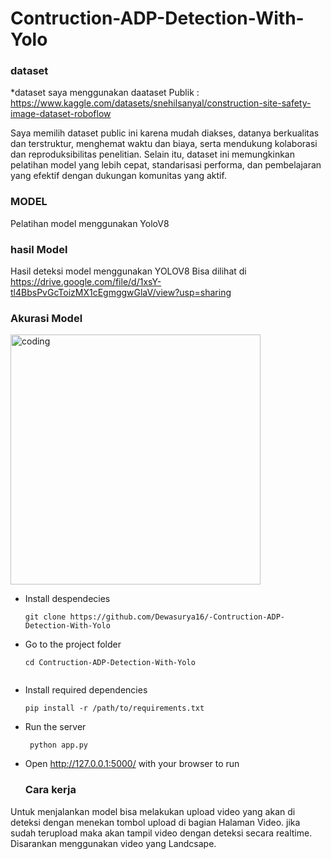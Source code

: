 # Contruction-ADP-Detection-With-Yolo


### dataset
*dataset saya menggunakan daataset Publik : https://www.kaggle.com/datasets/snehilsanyal/construction-site-safety-image-dataset-roboflow

Saya memilih dataset public ini karena mudah diakses, datanya berkualitas dan terstruktur, menghemat waktu dan biaya, serta mendukung kolaborasi dan reproduksibilitas penelitian. Selain itu, dataset ini memungkinkan pelatihan model yang lebih cepat, standarisasi performa, dan pembelajaran yang efektif dengan dukungan komunitas yang aktif.

### MODEL
Pelatihan model menggunakan YoloV8

### hasil Model
Hasil deteksi model menggunakan YOLOV8 Bisa dilihat di https://drive.google.com/file/d/1xsY-tl4BbsPvGcToizMX1cEgmggwGlaV/view?usp=sharing
  
### Akurasi Model
<img align ="Center" alt="coding" width="400"   src="https://github.com/Dewasurya16/wowok/blob/master/Screenshot_2.png">

- Install despendecies 
    ```terminal
    git clone https://github.com/Dewasurya16/-Contruction-ADP-Detection-With-Yolo
    ```

- Go to the project folder

    ```Terminal
    cd Contruction-ADP-Detection-With-Yolo


- Install required dependencies

    ```Terminal 
    pip install -r /path/to/requirements.txt
    ```
- Run the server

    
    ```Terminal
     python app.py
    ```

- Open <http://127.0.0.1:5000/> with your browser to run


  ### Cara kerja
Untuk menjalankan model bisa melakukan upload video yang akan di deteksi dengan menekan tombol upload di bagian Halaman Video. jika sudah terupload maka akan tampil video dengan deteksi secara realtime. Disarankan menggunakan video yang Landcsape.
